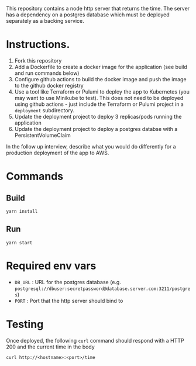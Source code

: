 This repository contains a node http server that returns the time. 
The server has a dependency on a postgres database which must be deployed separately as a backing service.

# Instructions.

1. Fork this repository
2. Add a Dockerfile to create a docker image for the application (see build and run commands below)
3. Configure github actions to build the docker image and push the image to the github docker registry
4. Use a tool like Terraform or Pulumi to deploy the app to Kubernetes (you may want to use Minikube to test). This does not need to be deployed using github actions - just include the Terraform or Pulumi project in a `deployment` subdirectory.
5. Update the deployment project to deploy 3 replicas/pods running the application
6. Update the deployment project to deploy a postgres databse with a PersistentVolumeClaim

In the follow up interview, describe what you would do differently for a production deployment of the app to AWS.

# Commands

## Build

```
yarn install
```

## Run

```
yarn start
```

# Required env vars
- `DB_URL` : URL for the postgres database (e.g. `postgresql://dbuser:secretpassword@database.server.com:3211/postgres`)
- `PORT`   : Port that the http server should bind to

# Testing

Once deployed, the following `curl` command should respond with a HTTP 200 and the current time in the body

```
curl http://<hostname>:<port>/time
```

